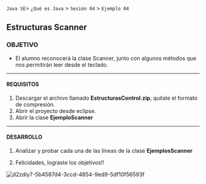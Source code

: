 
`Java SE`> `¿Qué es Java` > `Sesión 04` > `Ejemplo 04`

## Estructuras Scanner

### OBJETIVO

- El alumno reconocerá la clase Scanner, junto con algunos métodos que nos permitirán leer desde el teclado.

<hr> 

#### REQUISITOS

1. Descargar el archivo llamado <b>EstructurasControl.zip</b>, quitale el formato de compresión.
2. Abrir el proyecto desde eclipse.
3. Abrir la clase <b>EjemploScanner</b>

<hr>

#### DESARROLLO

1. Analizar y probar cada una de las líneas de la clase <b>EjemplosScanner</b>

2. Felicidades, lograste los objetivos!!

![d2zdiy7-5b4587d4-3ccd-4854-9ed9-5df10f56593f](https://user-images.githubusercontent.com/56565204/67425280-51a5c600-f59d-11e9-9baf-5ef3aeca8a11.png)
